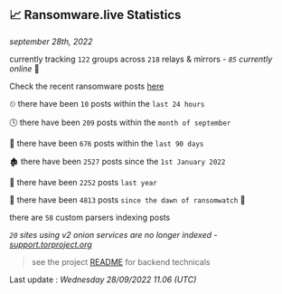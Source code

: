 
## 📈 Ransomware.live Statistics
_september 28th, 2022_

currently tracking `122` groups across `218` relays & mirrors - _`85` currently online_ 📡

Check the recent ransomware posts [here](https://www.ransomware.live/#/recentposts)


⏲ there have been `10` posts within the `last 24 hours`

🕓 there have been `209` posts within the `month of september`

📅 there have been `676` posts within the `last 90 days`

🏚 there have been `2527` posts since the `1st January 2022`

🚀 there have been `2252` posts `last year`

🦕 there have been `4813` posts `since the dawn of ransomwatch` 🐣

there are `58` custom parsers indexing posts

_`20` sites using v2 onion services are no longer indexed - [support.torproject.org](https://support.torproject.org/onionservices/v2-deprecation/)_

> see the project [README](https://github.com/jmousqueton/ransomwatch#readme) for backend technicals



Last update : _Wednesday 28/09/2022 11.06 (UTC)_

